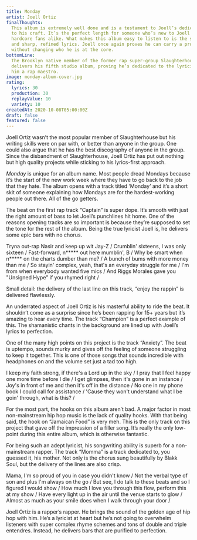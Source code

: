 ```yaml
---
title: Monday
artist: Joell Ortiz
finalThoughts:
  This album is extremely well done and is a testament to Joell’s dedication
  to his craft. It’s the perfect length for someone who’s new to Joell Ortiz and for
  hardcore fans alike. What makes this album easy to listen to is the smooth production
  and sharp, refined lyrics. Joell once again proves he can carry a project by himself
  without changing who he is at the core.
bottomLine:
  The Brooklyn native member of the former rap super-group Slaughterhouse
  delivers his fifth studio album, proving he’s dedicated to the lyricism that made
  him a rap maestro.
image: monday-album-cover.jpg
rating:
  lyrics: 30
  production: 30
  replayValue: 10
  variety: 10
createdAt: 2020-10-08T05:00:00Z
draft: false
featured: false
---
```


Joell Ortiz wasn’t the most popular member of Slaughterhouse but his writing skills were on par with, or better than anyone in the group. One could also argue that he has the best discography of anyone in the group. Since the disbandment of Slaughterhouse, Joell Ortiz has put out nothing but high quality projects while sticking to his lyrics-first approach.

_Monday_ is unique for an album name. Most people dread Mondays because it’s the start of the new work week where they have to go back to the job that they hate. The album opens with a track titled ‘Monday’ and it’s a short skit of someone explaining how Mondays are for the hardest-working people out there. All of the go getters.

The beat on the first rap track “Captain” is super dope. It’s smooth with just the right amount of bass to let Joell’s punchlines hit home. One of the reasons opening tracks are so important is because they’re supposed to set the tone for the rest of the album. Being the true lyricist Joell is, he delivers some epic bars with no chorus.

<quote song="Captain">
Tryna out-rap Nasir and keep up wit Jay-Z /  
Crumblin' sixteens, I was only sixteen /  
Fast-forward, n***** out here mumblin', B /  
Why be smart when n***** on the charts dumber than me? /  
A bunch of bums with more money than me /  
So stayin' complex, yeah, that's an everyday struggle for me /  
I'm from when everybody wanted five mics /  
And Riggs Morales gave you "Unsigned Hype" if you rhymed right /
</quote>

Small detail: the delivery of the last line on this track, “enjoy the rappin” is delivered flawlessly.

An underrated aspect of Joell Ortiz is his masterful ability to ride the beat. It shouldn’t come as a surprise since he’s been rapping for 15+ years but it’s amazing to hear every time. The track “Champion” is a perfect example of this. The shamanistic chants in the background are lined up with Joell’s lyrics to perfection.

One of the many high points on this project is the track “Anxiety”. The beat is uptempo, sounds murky and gives off the feeling of someone struggling to keep it together. This is one of those songs that sounds incredible with headphones on and the volume set just a tad too high.

<quote song="Anxiety">
I keep my faith strong, if there's a Lord up in the sky /  
I pray that I feel happy one more time before I die /  
I get glimpses, then it's gone in an instance /  
Joy's in front of me and then it's off in the distance /  
No one in my phone book I could call for assistance /  
'Cause they won't understand what I be goin' through, what is this? /
</quote>

<video-embed link="https://www.youtube.com/embed/ycYLZeODlNA"></video-embed>

For the most part, the hooks on this album aren’t bad. A major factor in most non-mainstream hip hop music is the lack of quality hooks. With that being said, the hook on “Jamaican Food” is very meh. This is the only track on this project that gave off the impression of a filler song. It’s really the only low-point during this entire album, which is otherwise fantastic.

For being such an adept lyricist, his songwriting ability is superb for a non-mainstream rapper. The track “Momma” is a track dedicated to, you guessed it, his mother. Not only is the chorus sung beautifully by Blakk Soul, but the delivery of the lines are also crisp.

<quote>
Mama, I'm so proud of you in case you didn't know /  
Not the verbal type of son and plus I'm always on the go /  
But see, I do talk to these beats and so I figured I would show /  
How much I love you through this flow, perform this at my show /  
Have every light up in the air until the venue starts to glow /  
Almost as much as your smile does when I walk through your door /
</quote>

Joell Ortiz is a rapper’s rapper. He brings the sound of the golden age of hip hop with him. He’s a lyricist at heart but he’s not going to overwhelm listeners with super complex rhyme schemes and tons of double and triple entendres. Instead, he delivers bars that are purified to perfection.
